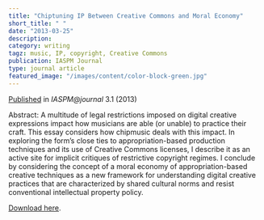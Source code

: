 ```yaml
---
title: "Chiptuning IP Between Creative Commons and Moral Economy"
short_title: " "
date: "2013-03-25"
description:
category: writing
tagz: music, IP, copyright, Creative Commons
publication: IASPM Journal
type: journal article
featured_image: "/images/content/color-block-green.jpg"
---
```

[Published](http://www.iaspmjournal.net/index.php/IASPM_Journal/article/view/599) in _IASPM@journal_ 3.1 (2013)

Abstract: A multitude of legal restrictions imposed on digital creative expressions impact how musicians are able (or unable) to practice their craft. This essay considers how chipmusic deals with this impact. In exploring the form’s close ties to appropriation-based production techniques and its use of Creative Commons licenses, I describe it as an active site for implicit critiques of restrictive copyright regimes. I conclude by considering the concept of a moral economy of appropriation-based creative techniques as a new framework for understanding digital creative practices that are characterized by shared cultural norms and resist conventional intellectual property policy.

[Download here](http://www.iaspmjournal.net/index.php/IASPM_Journal/article/view/599/pdf_2).
